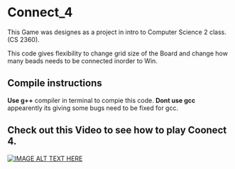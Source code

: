 # **Connect_4**
This Game was designes as a project in intro to Computer Science 2 class. (CS 2360).

This code gives flexibility to change grid size of the Board and change how many beads needs to be connected inorder to Win.

## Compile instructions
  **Use g++** compiler in terminal to compie this code. **Dont use gcc** appearently its giving some bugs need to be fixed for gcc.

## Check out this Video to see how to play Coonect 4.

[![IMAGE ALT TEXT HERE](http://img.youtube.com/vi/utXzIFEVPjA/0.jpg)](http://www.youtube.com/watch?v=utXzIFEVPjA)


